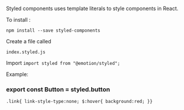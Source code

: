Styled components uses template literals to style components in React. 

To install :

 `npm install --save styled-components`
 
 Create a file called 
 
 `index.styled.js`
 
 Import `import styled from "@emotion/styled";`
 
 Example:
 
 ### export const Button =  styled.button
 `.link{
 link-style-type:none;
 $:hover{
 background:red;
 }}
 `
 ###
 
